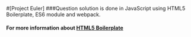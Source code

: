 #[Project Euler]
###Question solution is done in JavaScript using HTML5 Boilerplate, ES6 module and webpack.


#### For more information about [HTML5 Boilerplate](https://html5boilerplate.com)
